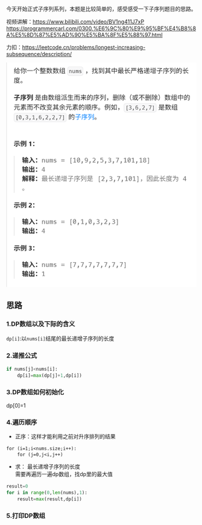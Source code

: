 今天开始正式子序列系列，本题是比较简单的，感受感受一下子序列题目的思路。 

视频讲解：https://www.bilibili.com/video/BV1ng411J7xP
https://programmercarl.com/0300.%E6%9C%80%E9%95%BF%E4%B8%8A%E5%8D%87%E5%AD%90%E5%BA%8F%E5%88%97.html

力扣：https://leetcode.cn/problems/longest-increasing-subsequence/description/

![img.png](img.png)

## 思路
### 1.DP数组以及下际的含义
`dp[i]`:以`nums[i]`结尾的最长递增子序列的长度  

### 2.递推公式
```python
if nums[j]<nums[i]:
    dp[i]=max(dp[j]+1,dp[i])
```
### 3.DP数组如何初始化
dp[0]=1
### 4.遍历顺序
- 正序：这样才能利用之前对升序排列的结果
```
for (i=1;i<nums.size;i++):
    for (j=0,j<i,j++)
```

- 求：
最长递增子序列的长度  
需要再遍历一遍dp数组，找dp里的最大值
```python
result=0
for i in range(0,len(nums),1):
    result=max(result,dp[i])
```

### 5.打印DP数组
